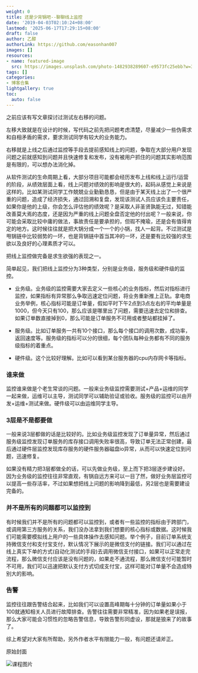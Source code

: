 ```yaml
---
weight: 0
title: 还是少背锅吧--聊聊线上监控
date: '2019-04-03T02:10:24+08:00'
lastmod: '2025-06-17T17:29:15+08:00'
draft: false
author: 乙醇
authorLink: https://github.com/easonhan007
images: []
resources:
- name: featured-image
  src: https://images.unsplash.com/photo-1482938289607-e9573fc25ebb?w=300
tags: []
categories:
- 博客合集
lightgallery: true
toc:
  auto: false
---
```




之前应该有写文章探讨过测试左右移的问题。

左移大致就是在设计的时候，写代码之前先把问题考虑清楚，尽量减少一些伪需求和自相矛盾的需求，要求测试同学有较大的业务能力。

右移就是上线之后通过监控等手段去提前感知线上的问题，争取在大部分用户发现问题之前就感知到问题并且快速修复和发布，没有被用户抓住的问题其实影响范围是有限的，可以想办法消化掉。

从软件测试的生命周期上看，大部分项目可能都会经历发布上线和线上运行/运营的阶段，从绩效层面上看，线上问题对绩效的影响是很大的，起码从感觉上来说是这样的。比如某测试同学工作兢兢业业勤勤恳恳，但是由于某天线上出了一个很严重的问题，造成了经济损失，通过回溯和复盘，发现该测试人员应该负主要责任，如果你是他的上级，你会怎么评估他的绩效呢？是采取人非圣贤孰能无过，知错能改善莫大焉的态度，还是因为严重的线上问题全盘否定他的付出呢？一般来说，你可能会采取比较中庸的做法，事故责任是要承担的，但瑕不掩瑜，还是会有值得肯定的地方。这时候往往就是把大锅分成一个一个的小锅，找人一起背。不过测试是甩锅链中比较弱势的一环，也是背锅链中首当其冲的一环，还是要有比较强的求生欲以及良好的心理素质才可以。

把线上监控做完备是求生欲强的表现之一。

简单起见，我们把线上监控分为3种类型，分别是业务级，服务级和硬件级的监控。

* 业务级。业务级的监控需要大家去定义一些核心的业务指标，然后对指标进行监控，如果指标有异常那么争取迅速定位问题，将业务重新推上正轨。拿电商业务举例，核心指标可能是订单量，假如平时下午2点到3点左右的平均单量是1000，但今天只有100，那么应该是哪里出了问题，需要迅速去定位和排查。如果订单数直接掉到0，那么可能是订单服务不可用或者整站都挂掉了。

* 服务级。比如订单服务一共有10个接口，那么每个接口的调用次数，成功率，返回速度等。服务级的指标可以分的很细，每个团队每种业务都有不同的服务级指标的着重点。

* 硬件级。这个比较好理解。比如可以看到某台服务器的cpu内存网卡等指标。

### 谁来做

监控谁来做是个老生常谈的问题。一般来业务级监控需要测试+产品+运维的同学一起来做，运维可以主导，测试同学可以辅助验证或验收。服务级的监控可以由开发+运维+测试来做。硬件级可以由运维同学主导。

### 3层是不是都要做

一般来说3层都做的话是比较好的。比如业务级监控发现了订单量异常，然后通过服务级监控发现订单服务的库存接口调用失败率很高，导致订单无法正常创建，最后通过硬件层监控发现库存服务的硬件服务器磁盘io异常，从而可以快速定位到问题，迅速修复。

如果没有精力把3层都做全的话，可以先做业务级，至上而下把3层逐步建设好。因为业务级的监控往往非常直观，有锅自远方来可以一目了然，做好业务层监控可以提高一些存活率，不过如果想把线上问题的影响降到最低，另2层也是需要建设完备的。

### 并不是所有的问题都可以监控到

有时候我们并不是所有的问题都可以监控到，或者有一些监控的指标由于跨部门，或调用第三方服务的关系，我们没办法拿到我们想要的核心指标或数据。这时候我们可能需要模拟线上用户的一些具体操作去感知问题。举个例子，目前订单系统支持微信支付和支付宝支付，默认情况下展示的是微信支付的链接。我们可以通过在线上真实下单的方式(自动化测试的手段)去调用微信支付接口，如果可以正常走完流程，那么微信支付应该是没有问题的，如果走不通流程，那么微信支付可能暂时不可用，我们可以迅速把默认支付方式切成支付宝，这样可能对订单量不会造成特别大的影响。

### 告警

监控往往跟告警结合起来，比如我们可以设置高峰期每十分钟的订单量如果小于100就通知相关人员进行故障排查。告警往往需要非常精准，因为如果老是误报，那么大家可能会习惯性的忽略告警信息，导致告警形同虚设，那就是狼来了的故事了。

综上希望对大家有所帮助，另外作者水平有限能力一般，有问题还请斧正。




原始封面

![课程图片](https://images.unsplash.com/photo-1482938289607-e9573fc25ebb?w=300)


